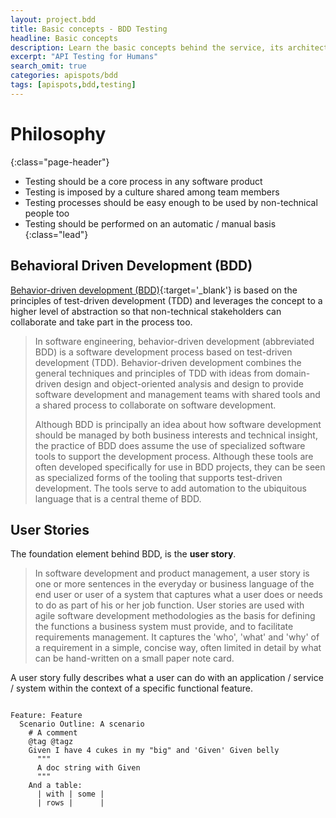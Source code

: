 ```yaml
---
layout: project.bdd
title: Basic concepts - BDD Testing
headline: Basic concepts
description: Learn the basic concepts behind the service, its architecture and run you first test against a live API
excerpt: "API Testing for Humans"
search_omit: true
categories: apispots/bdd
tags: [apispots,bdd,testing]
---
```



# Philosophy
{:class="page-header"}

* Testing should be a core process in any software product
* Testing is imposed by a culture shared among team members
* Testing processes should be easy enough to be used by non-technical people too
* Testing should be performed on an automatic / manual basis  
{:class="lead"}

## Behavioral Driven Development (BDD)

[Behavior-driven development (BDD)](http://en.wikipedia.org/wiki/Behavior-driven_development){:target='_blank'} is based on the principles of test-driven development (TDD) and leverages the concept to a higher level of abstraction so that non-technical stakeholders can collaborate and take part in the process too.

>In software engineering, behavior-driven development (abbreviated BDD) is a software development process based on test-driven development (TDD).  Behavior-driven development combines the general techniques and principles of TDD with ideas from domain-driven design and object-oriented analysis and design to provide software development and management teams with shared tools and a shared process to collaborate on software development.
>
>Although BDD is principally an idea about how software development should be managed by both business interests and technical insight, the practice of BDD does assume the use of specialized software tools to support the development process. Although these tools are often developed specifically for use in BDD projects, they can be seen as specialized forms of the tooling that supports test-driven development. The tools serve to add automation to the ubiquitous language that is a central theme of BDD.

## User Stories

The foundation element behind BDD, is the **user story**.

>In software development and product management, a user story is one or more sentences in the everyday or business language of the end user or user of a system that captures what a user does or needs to do as part of his or her job function. User stories are used with agile software development methodologies as the basis for defining the functions a business system must provide, and to facilitate requirements management. It captures the 'who', 'what' and 'why' of a requirement in a simple, concise way, often limited in detail by what can be hand-written on a small paper note card.

A user story fully describes what a user can do with an application / service / system within the context of a specific functional feature.

<div class="highlight"><pre><code class="gherkin_en" data-lang="gherkin">
Feature: Feature
  Scenario Outline: A scenario
    # A comment
    @tag @tagz
    Given I have 4 cukes in my "big" and 'Given' Given belly
      """
      A doc string with Given
      """
    And a table:
      | with | some |
      | rows |      |
</code></pre></div>